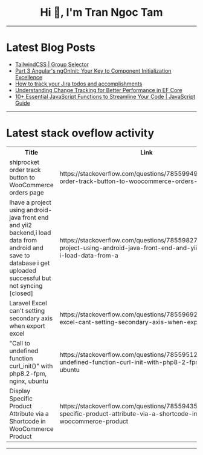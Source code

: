 <h1 align="center">Hi 👋, I'm Tran Ngoc Tam</h1>

---

# Latest Blog Posts 
<!-- BLOG-POST-LIST:START -->
- [TailwindCSS | Group Selector](https://dev.to/shubhamtiwari909/tailwindcss-group-focus-4pao)
- [Part 3 Angular&#39;s ngOnInit: Your Key to Component Initialization Excellence](https://dev.to/chintanonweb/part-3-angulars-ngoninit-your-key-to-component-initialization-excellence-11gm)
- [How to track your Jira todos and accomplishments](https://dev.to/sdotson/how-to-track-your-jira-todos-and-accomplishments-1920)
- [Understanding Change Tracking for Better Performance in EF Core](https://dev.to/antonmartyniuk/understanding-change-tracking-for-better-performance-in-ef-core-3aai)
- [10+ Essential JavaScript Functions to Streamline Your Code | JavaScript Guide](https://dev.to/ahsaniftikhar99/10-essential-javascript-functions-to-streamline-your-code-javascript-guide-28mo)
<!-- BLOG-POST-LIST:END -->

---

# Latest stack oveflow activity
<table>
  <tr><th>Title</th><th>Link</th></tr>
  <!-- STACKOVERFLOW:START --><tr><td>shiprocket order track button to WooCommerce orders page</td><td>https://stackoverflow.com/questions/78559949/shiprocket-order-track-button-to-woocommerce-orders-page</td></tr><tr><td>Ihave a project using android-java front end and yii2 backend,i load data from android and save to database i get uploaded successful but not syncing [closed]</td><td>https://stackoverflow.com/questions/78559827/ihave-a-project-using-android-java-front-end-and-yii2-backend-i-load-data-from-a</td></tr><tr><td>Laravel Excel can&#39;t setting secondary axis when export excel</td><td>https://stackoverflow.com/questions/78559692/laravel-excel-cant-setting-secondary-axis-when-export-excel</td></tr><tr><td>&quot;Call to undefined function curl_init&lpar;&rpar;&quot; with php8.2-fpm, nginx, ubuntu</td><td>https://stackoverflow.com/questions/78559512/call-to-undefined-function-curl-init-with-php8-2-fpm-nginx-ubuntu</td></tr><tr><td>Display Specific Product Attribute via a Shortcode in WooCommerce Product</td><td>https://stackoverflow.com/questions/78559435/display-specific-product-attribute-via-a-shortcode-in-woocommerce-product</td></tr><!-- STACKOVERFLOW:END -->
</table>

---


